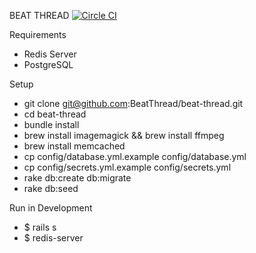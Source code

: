 BEAT THREAD [![Circle CI](https://circleci.com/gh/BeatThread/beat-thread.svg?style=svg&circle-token=26614b014f5eeb27ae7accf9d6e2e03c2c675828)](https://circleci.com/gh/BeatThread/beat-thread)

Requirements

* Redis Server
* PostgreSQL

Setup

* git clone git@github.com:BeatThread/beat-thread.git
* cd beat-thread
* bundle install
* brew install imagemagick && brew install ffmpeg
* brew install memcached
* cp config/database.yml.example config/database.yml
* cp config/secrets.yml.example config/secrets.yml
* rake db:create db:migrate
* rake db:seed


Run in Development

* $ rails s
* $ redis-server
